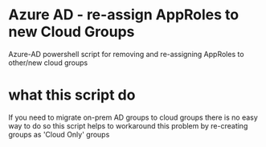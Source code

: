 # Azure AD - re-assign AppRoles to new Cloud Groups
Azure-AD powershell script for removing and re-assigning AppRoles to other/new cloud groups

# what this script do
If you need to migrate on-prem AD groups to cloud groups there is no easy way to do so
this script helps to workaround this problem by re-creating groups as 'Cloud Only' groups
